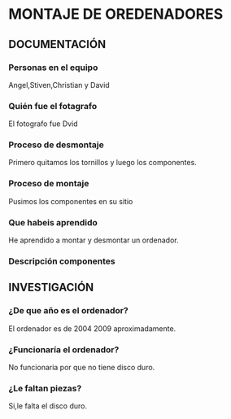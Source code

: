 # MONTAJE DE OREDENADORES

## DOCUMENTACIÓN

### Personas en el equipo
Angel,Stiven,Christian y David

### Quién fue el fotagrafo
El fotografo fue Dvid
### Proceso de desmontaje
Primero quitamos los tornillos y luego los componentes.
### Proceso de montaje
 Pusimos los componentes en su sitio
### Que habeis aprendido
He aprendido a montar y desmontar un ordenador.

### Descripción componentes

## INVESTIGACIÓN

### ¿De que año es el ordenador?
El ordenador es de 2004 2009 aproximadamente.
### ¿Funcionaría el ordenador?
No funcionaria por que no tiene disco duro.
### ¿Le faltan piezas?
Si,le falta el disco duro.
